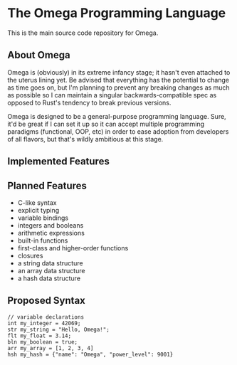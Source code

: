 # The Omega Programming Language

This is the main source code repository for Omega.

## About Omega

Omega is (obviously) in its extreme infancy stage; it hasn't even attached to the uterus lining yet. Be advised that everything has the potential to change as time goes on, but I'm planning to prevent any breaking changes as much as possible so I can maintain a singular backwards-compatible spec as opposed to Rust's tendency to break previous versions.

Omega is designed to be a general-purpose programming language. Sure, it'd be great if I can set it up so it can accept multiple programming paradigms (functional, OOP, etc) in order to ease adoption from developers of all flavors, but that's wildly ambitious at this stage.

## Implemented Features

## Planned Features
- C-like syntax
- explicit typing
- variable bindings
- integers and booleans
- arithmetic expressions
- built-in functions
- first-class and higher-order functions
- closures
- a string data structure
- an array data structure
- a hash data structure

## Proposed Syntax
```omega
// variable declarations
int my_integer = 42069;
str my_string = "Hello, Omega!";
flt my_float = 3.14;
bln my_boolean = true;
arr my_array = [1, 2, 3, 4]
hsh my_hash = {"name": "Omega", "power_level": 9001}
```
